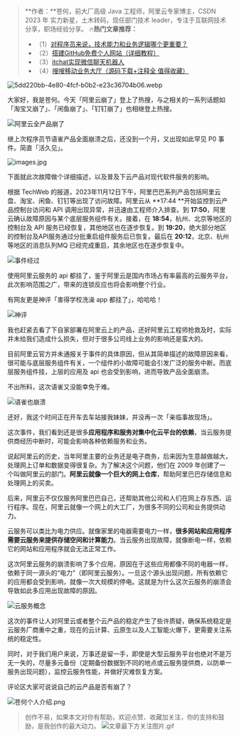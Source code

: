> **作者：**苍何，前大厂高级 Java 工程师，阿里云专家博主，CSDN 2023 年 实力新星，土木转码，现任部门技术 leader，专注于互联网技术分享，职场经验分享。
> 🔥**热门文章推荐：**
> - （1）[对程序员来说，技术能力和业务逻辑哪个更重要？](https://canghe.blog.csdn.net/article/details/133632205?spm=1001.2014.3001.5502)
> - （2）[搭建GitHub免费个人网站（详细教程）](https://canghe.blog.csdn.net/article/details/95392429?spm=1001.2014.3001.5502)
> - （3）[itchat实现微信聊天机器人](https://canghe.blog.csdn.net/article/details/92232985?spm=1001.2014.3001.5502)
> - （4）[嗖嗖移动业务大厅（源码下载+注释全 值得收藏）](https://canghe.blog.csdn.net/article/details/83204418?spm=1001.2014.3001.5502)


![5dd220bb-4e80-4fcf-b0b2-e23c36704b06.webp](https://cdn.nlark.com/yuque/0/2023/webp/29495295/1699805480348-cd070502-4b05-405a-9ede-26c0f62354cd.webp#averageHue=%23f7fbec&clientId=u52dbb4ab-03dc-4&from=drop&id=uabd3e7de&originHeight=1024&originWidth=1792&originalType=binary&ratio=2&rotation=0&showTitle=false&size=391188&status=done&style=none&taskId=u3e28458e-a678-4094-8222-5c775997f6a&title=)

大家好，我是苍何。今天「阿里云崩了」登上了热搜，与之相关的一系列话题如「淘宝又崩了」、「闲鱼崩了」、「钉钉崩了」也相继登上热搜。

![阿里云全产品崩了](https://cdn.nlark.com/yuque/0/2023/jpeg/29495295/1699806022893-fa89022f-dad9-4724-92e5-251bd648ec40.jpeg#averageHue=%23f9f7f6&clientId=u96fce68e-9ed4-4&from=paste&height=505&id=u2ef29c79&originHeight=1010&originWidth=1170&originalType=binary&ratio=2&rotation=0&showTitle=true&size=69062&status=done&style=none&taskId=ua077e084-8e39-436c-98c6-88fccb74299&title=%E9%98%BF%E9%87%8C%E4%BA%91%E5%85%A8%E4%BA%A7%E5%93%81%E5%B4%A9%E4%BA%86&width=585 "阿里云全产品崩了")

继上次程序员节语雀产品全面崩溃之后，还没到一个月，又出现如此罕见 P0 事件。简直「活久见」。

![images.jpg](https://cdn.nlark.com/yuque/0/2023/jpeg/29495295/1699800319831-293e41c8-bfe2-438a-869f-419bf62454f9.jpeg#averageHue=%23c6c6c6&clientId=u52dbb4ab-03dc-4&from=drop&id=u60a6013f&originHeight=225&originWidth=225&originalType=binary&ratio=2&rotation=0&showTitle=false&size=6487&status=done&style=none&taskId=u239a08a0-5e10-4363-aea0-25b31635866&title=)

下面就此次故障做个详细描述，以及普及下云产品对现代软件服务的影响。

根据 TechWeb 的报道，2023年11月12日下午，阿里巴巴系列产品包括阿里云盘、淘宝、闲鱼、钉钉等出现了访问故障。阿里云从 **17:44 **开始监控到云产品控制台访问和 API 调用出现异常，并迅速由工程师介入排查。到 **17:50**，阿里云确认故障原因与某个底层服务组件有关。接着，在 **18:54**，杭州、北京等地区的控制台及 API 服务已经恢复，其他地区也在逐步恢复。到 **19:20**，绝大部分地区的控制台及API服务通过分批重启组件服务后已恢复。最后在 **20:12**，北京、杭州等地区的消息队列MQ 已经完成重启，其余地区也在逐步恢复中。

![事件经过](https://cdn.nlark.com/yuque/0/2023/png/29495295/1699802364078-e500bb35-d763-49d8-8806-6c20aa663f3a.png#averageHue=%23faf9f9&clientId=u52dbb4ab-03dc-4&from=drop&id=u4f24d587&originHeight=373&originWidth=756&originalType=binary&ratio=2&rotation=0&showTitle=true&size=125123&status=done&style=none&taskId=uef5a2cde-8412-4150-8e8e-a1f8b746891&title=%E4%BA%8B%E4%BB%B6%E7%BB%8F%E8%BF%87 "事件经过")


使用阿里云服务的 api 都挂了，鉴于阿里云是国内市场占有率最高的云服务平台，此次影响范围之广，带来的连锁反应也将会影响整个行业。

有网友更是神评「害得学校洗澡 app 都挂了」，哈哈哈！

![神评](https://cdn.nlark.com/yuque/0/2023/png/29495295/1699802865875-5ec80b25-c552-4381-bb50-7f2d5c23baac.png#averageHue=%23f4f3f2&clientId=u52dbb4ab-03dc-4&from=drop&id=u8dea748b&originHeight=1359&originWidth=1170&originalType=binary&ratio=2&rotation=0&showTitle=true&size=277558&status=done&style=none&taskId=ub92d068f-2ab2-4df7-8087-5866ed85674&title=%E7%A5%9E%E8%AF%84 "神评")

我也赶紧去看了下自家部署在阿里云上的产品，还好阿里云工程师抢救及时，实际并未给我们造成什么损失，但对于很多公司线上业务的影响还是蛮大的。

目前阿里云官方并未通报关于事件的具体原因，但从其简单描述的故障原因来看，很可能与底层服务组件有关，一个组件的小故障可能会引发广泛的服务中断。而底层服务组件挂，上层的应用及 api 也会受到影响，进而导致产品全面崩溃。

不出所料，这次语雀又没能幸免于难。

![语雀也崩溃](https://cdn.nlark.com/yuque/0/2023/png/29495295/1699803330715-b97f7ef4-0c1d-40a0-94a2-b47b8dbbbc21.png#averageHue=%23dbdbda&clientId=u52dbb4ab-03dc-4&from=paste&height=439&id=ue4528579&originHeight=878&originWidth=1028&originalType=binary&ratio=2&rotation=0&showTitle=true&size=189954&status=done&style=none&taskId=uc549c72c-4f52-49e6-9099-53c32310e0a&title=%E8%AF%AD%E9%9B%80%E4%B9%9F%E5%B4%A9%E6%BA%83&width=514 "语雀也崩溃")

还好，我这个时间正在开车去车站接我妹妹，并没再一次「亲临事故现场」。

这次事件，我们看到还是很多**应用程序和服务对集中化云平台的依赖**，当云服务提供商经历中断时，可能会影响各种依赖服务和业务。

说起阿里云的历史，当年阿里主要的业务还是电子商务，后来因为生意越做越大，处理网上订单和数据变得很复杂。为了解决这个问题，他们在 2009 年创建了一个叫做阿里云的部门。**阿里云就像一个巨大的网上仓库**，帮助阿里巴巴存储信息和处理网上的买卖。

后来，阿里云不仅仅服务阿里巴巴自己，还帮助其他公司和人们在网上存东西、运行程序。现在，阿里云就像一个网上的大工厂，为很多不同的公司和业务提供动力。

云服务可以类比为电力供应。就像家里的电器需要电力一样，**很多网站和应用程序需要云服务来提供存储空间和计算能力**。当云服务出现故障，就像断电一样，依赖它的网站和应用程序就会无法正常工作。

这次阿里云服务的崩溃影响了多个应用，原因在于这些应用都像不同的电器一样，依赖于同一源头的“电力”（即阿里云服务）。一旦这个源头出现问题，所有依赖它的应用都会受到影响，就像一次大规模的停电。这就是为什么这次云服务的崩溃会导致如此多应用出现故障的原因。

![云服务概念](https://cdn.nlark.com/yuque/0/2023/webp/29495295/1699804504681-478411da-c5a5-4540-9620-ccedd95915cb.webp#averageHue=%233d6b80&clientId=u52dbb4ab-03dc-4&from=drop&id=u2c167e52&originHeight=1024&originWidth=1792&originalType=binary&ratio=2&rotation=0&showTitle=true&size=538526&status=done&style=none&taskId=u79bc731a-3ad2-463c-a99f-272a9fc7065&title=%E4%BA%91%E6%9C%8D%E5%8A%A1%E6%A6%82%E5%BF%B5 "云服务概念")

这次的事件让人对阿里云或者整个云产品的稳定产生了些许质疑，确保系统稳定是云服务厂商重中之重，现在的云计算、云原生以及人工智能火爆下，更需要关注系统的稳定性。

同时，对于我们用户来说，万事还是留一手，即使是大型云服务平台也绝对不是万无一失的，尽量多元备份（定期备份数据到不同的地点或云服务提供商，以防单一服务出现问题），监控云服务性能，并做好灾难恢复方案。

评论区大家可说说自己的云产品是否有崩了？

![苍何个人介绍.png](https://cdn.nlark.com/yuque/0/2023/png/29495295/1696255868903-dd1f63ce-d8a4-40d3-bb7a-2879c1d331a1.png#averageHue=%23a6bbbd&clientId=ub7322f39-98cc-4&from=ui&id=u9a4a5bf7&originHeight=500&originWidth=900&originalType=binary&ratio=2&rotation=0&showTitle=false&size=445580&status=done&style=none&taskId=uf832e99f-fd09-436e-b42e-f632bd37bb7&title=)

> 创作不易，如果本文对你有帮助，欢迎点赞、收藏加关注，你的支持和鼓励，是我创作的最大动力。
> ![文章最下方关注图片.gif](https://cdn.nlark.com/yuque/0/2023/gif/29495295/1695892885868-ec6c1fdb-e043-40e0-8b57-079a6050abd6.gif#averageHue=%23e6e1e0&clientId=u5e901b1f-45e4-4&from=ui&id=u8ab09020&originHeight=200&originWidth=640&originalType=binary&ratio=2&rotation=0&showTitle=false&size=137992&status=done&style=none&taskId=uc7faaa53-86b7-474a-974a-d55411ced53&title=)


